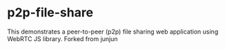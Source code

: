 # p2p-file-share

This demonstrates a peer-to-peer (p2p) file sharing web application using WebRTC JS library.
Forked from junjun
